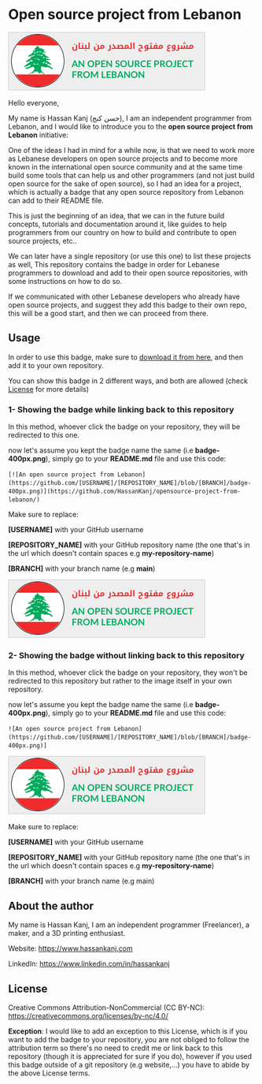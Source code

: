 # Open source project from Lebanon

![image](https://github.com/HassanKanj/opensource-project-from-lebanon/blob/main/badge-400px.png)

Hello everyone,

My name is Hassan Kanj (حسن كنج), I am an independent programmer from Lebanon, and I would like to introduce you to the **open source project from Lebanon** initiative:

One of the ideas I had in mind for a while now, is that we need to work more as Lebanese developers on open source projects and to become more known in the international open source community and at the same time build some tools that can help us and other programmers (and not just build open source for the sake of open source), so I had an idea for a project, which is actually a badge that any open source repository from Lebanon can add to their README file.

This is just the beginning of an idea, that we can in the future build concepts, tutorials and documentation around it, like guides to help programmers from our country on how to build and contribute to open source projects, etc..

We can later have a single repository (or use this one) to list these projects as well, This repository contains the badge in order for Lebanese programmers to download and add to their open source repositories, with some instructions on how to do so.

If we communicated with other Lebanese developers who already have open source projects, and suggest they add this badge to their own repo, this will be a good start, and then we can proceed from there.

## Usage

In order to use this badge, make sure to [download it from here](https://github.com/HassanKanj/opensource-project-from-lebanon/blob/main/badge-400px.png), and then add it to your own repository.

You can show this badge in 2 different ways, and both are allowed (check [License](#license) for more details)

### 1- Showing the badge while linking back to this repository

In this method, whoever click the badge on your repository, they will be redirected to this one.

now let's assume you kept the badge name the same (i.e **badge-400px.png**), simply go to your **README.md** file and use this code:

`[![An open source project from Lebanon](https://github.com/[USERNAME]/[REPOSITORY_NAME]/blob/[BRANCH]/badge-400px.png)](https://github.com/HassanKanj/opensource-project-from-lebanon/)`

Make sure to replace:

**[USERNAME]** with your GitHub username

**[REPOSITORY_NAME]** with your GitHub repository name (the one that's in the url which doesn't contain spaces e.g **my-repository-name**)

**[BRANCH]** with your branch name (e.g **main**)


[![An open source project from Lebanon](https://github.com/HassanKanj/opensource-project-from-lebanon/blob/main/badge-400px.png)](https://github.com/HassanKanj/opensource-project-from-lebanon/)

### 2- Showing the badge without linking back to this repository

In this method, whoever click the badge on your repository, they won't be redirected to this repository but rather to the image itself in your own repository.

now let's assume you kept the badge name the same (i.e **badge-400px.png**), simply go to your **README.md** file and use this code:

`![An open source project from Lebanon](https://github.com/[USERNAME]/[REPOSITORY_NAME]/blob/[BRANCH]/badge-400px.png)]`

![An open source project from Lebanon](https://github.com/HassanKanj/opensource-project-from-lebanon/blob/main/badge-400px.png)

Make sure to replace:

**[USERNAME]** with your GitHub username

**[REPOSITORY_NAME]** with your GitHub repository name (the one that's in the url which doesn't contain spaces e.g **my-repository-name**)

**[BRANCH]** with your branch name (e.g main)

## About the author

My name is Hassan Kanj, I am an independent programmer (Freelancer), a maker, and a 3D printing enthusiast.

Website: https://www.hassankanj.com

LinkedIn: https://www.linkedin.com/in/hassankanj

## License

Creative Commons Attribution-NonCommercial (CC BY-NC): https://creativecommons.org/licenses/by-nc/4.0/

**Exception**: I would like to add an exception to this License, which is if you want to add the badge to your repository, you are not obliged to follow the attribution term so there's no need to credit me or link back to this repository (though it is appreciated for sure if you do), however if you used this badge outside of a git repository (e.g website,...) you have to abide by the above License terms.
